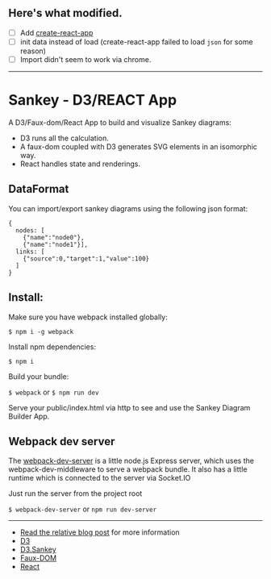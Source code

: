 ## Here's what modified. 
- [ ] Add [create-react-app](https://github.com/facebookincubator/create-react-app)
- [ ] init data instead of load (create-react-app failed to load `json` for some reason)
- [ ] Import didn't seem to work via chrome.

---

Sankey - D3/REACT App 
===========================

A D3/Faux-dom/React App to build and visualize Sankey diagrams:

- D3 runs all the calculation.
- A faux-dom coupled with D3 generates SVG elements in an isomorphic way.
- React handles state and renderings.

## DataFormat

You can import/export sankey diagrams using the following json format:

```
{ 
  nodes: [
    {"name":"node0"},
    {"name":"node1"}], 
  links: [
    {"source":0,"target":1,"value":100}
  ]
}
```

## Install:

Make sure you have webpack installed globally:

`$ npm i -g webpack`

Install npm dependencies:

`$ npm i`

Build your bundle:

`$ webpack` or
`$ npm run dev`

Serve your public/index.html via http to see and use the Sankey Diagram Builder App. 

## Webpack dev server

The [webpack-dev-server](https://webpack.github.io/docs/webpack-dev-server.html) is a little node.js Express server, which uses the webpack-dev-middleware to serve a webpack bundle. It also has a little runtime which is connected to the server via Socket.IO

Just run the server from the project root

`$ webpack-dev-server` or
`npm run dev-server`

***

- [Read the relative blog post](http://nick.balestra.ch/2015/sankey-d3-faux-DOM-react) for more information
- [D3](https://github.com/mbostock/d3)
- [D3.Sankey](https://github.com/d3/d3-plugins/tree/master/sankey)
- [Faux-DOM](https://github.com/Olical/react-faux-dom)
- [React](https://github.com/facebook/react)
